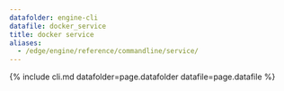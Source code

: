 ```yaml
---
datafolder: engine-cli
datafile: docker_service
title: docker service
aliases:
  - /edge/engine/reference/commandline/service/
---
```

<!--
This page is automatically generated from Docker's source code. If you want to
suggest a change to the text that appears here, open a ticket or pull request
in the source repository on GitHub:

https://github.com/docker/cli
-->

{% include cli.md datafolder=page.datafolder datafile=page.datafile %}
